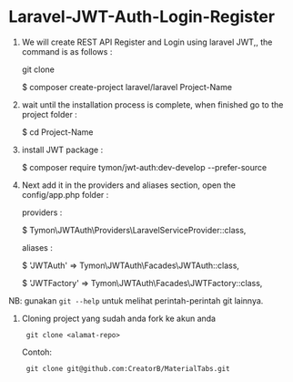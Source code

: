 # Laravel-JWT-Auth-Login-Register

1. We will create REST API Register and Login using laravel JWT,, the command is as follows :

    git clone <alamat-repo>
    
    $ composer create-project laravel/laravel Project-Name
  
2. wait until the installation process is complete, when finished go to the project folder :

    $ cd Project-Name
  
3. install JWT package :

    $ composer require tymon/jwt-auth:dev-develop --prefer-source
    
4. Next add it in the providers and aliases section, open the config/app.php folder :
    
    providers : 
    
    $ Tymon\JWTAuth\Providers\LaravelServiceProvider::class,
    
    aliases : 
    
    $ 'JWTAuth' => Tymon\JWTAuth\Facades\JWTAuth::class,
    
    $ 'JWTFactory' => Tymon\JWTAuth\Facades\JWTFactory::class,
    



NB: gunakan `git --help` untuk melihat perintah-perintah git lainnya.

1. Cloning project yang sudah anda fork ke akun anda

        git clone <alamat-repo>

    Contoh:

        git clone git@github.com:CreatorB/MaterialTabs.git

